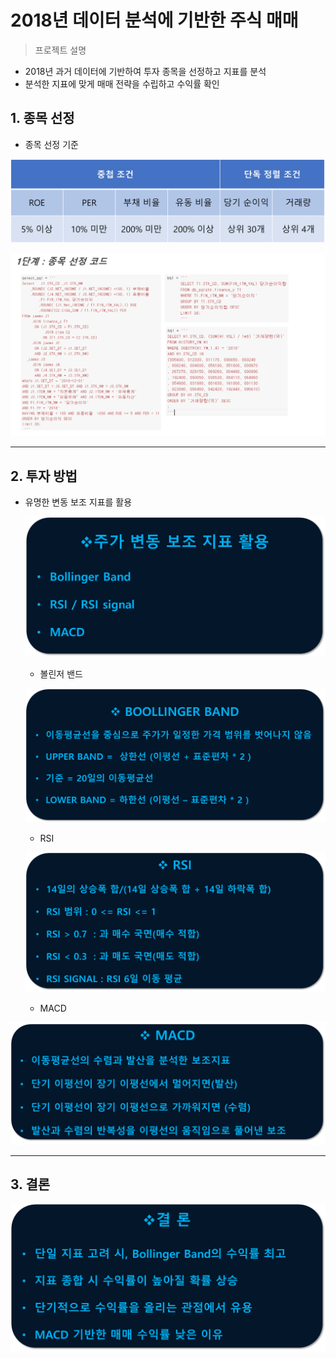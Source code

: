 # 2018년 데이터 분석에 기반한 주식 매매

> 프로젝트 설명
> 
- 2018년 과거 데이터에 기반하여 투자 종목을 선정하고 지표를 분석
- 분석한 지표에 맞게 매매 전략을 수립하고 수익률 확인

## 1. 종목 선정

- 종목 선정 기준

![Untitled](read_img/Untitled.png)

![Untitled](read_img/Untitled%201.png)

---

## 2. 투자 방법

- 유명한 변동 보조 지표를 활용
  
    ![Untitled](read_img/Untitled%202.png)
    
    - 볼린저 밴드
    
    ![Untitled](read_img/Untitled%203.png)
    
    - RSI
    
    ![Untitled](read_img/Untitled%204.png)
    
    - MACD

![Untitled](read_img/Untitled%205.png)

---

## 3. 결론

![Untitled](read_img/Untitled%206.png)